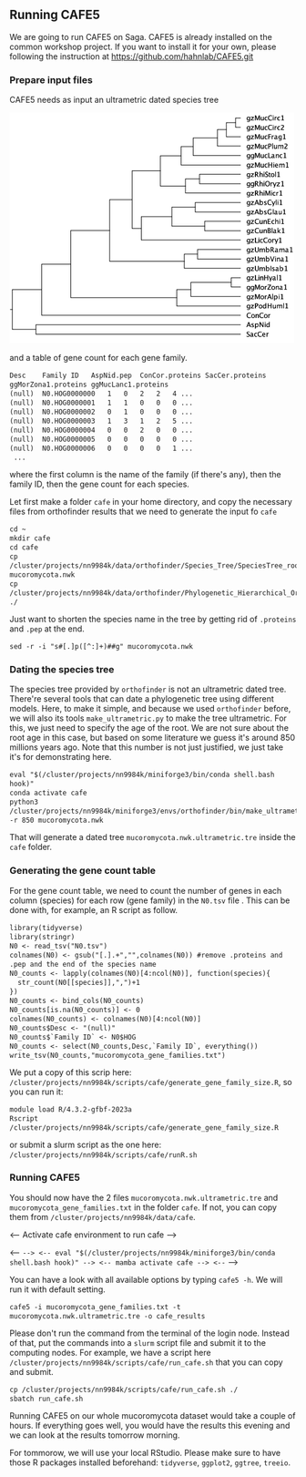 ## Running CAFE5

We are going to run CAFE5 on Saga. CAFE5 is already installed on the common workshop project. If you want to install it for your own, please following the instruction at https://github.com/hahnlab/CAFE5.git


### Prepare input files 

CAFE5 needs as input an ultrametric dated species tree

<img src="species_tree.png" width="500"/> 

and a table of gene count for each gene family.

```
Desc	Family ID	AspNid.pep	ConCor.proteins	SacCer.proteins	ggMorZona1.proteins	ggMucLanc1.proteins
(null)	N0.HOG0000000	1	0	2	2	4 ...
(null)	N0.HOG0000001	1	1	0	0	0 ...
(null)	N0.HOG0000002	0	1	0	0	0 ...
(null)	N0.HOG0000003	1	3	1	2	5 ...
(null)	N0.HOG0000004	0	0	2	0	0 ...
(null)	N0.HOG0000005	0	0	0	0	0 ...
(null)	N0.HOG0000006	0	0	0	0	1 ...
 ...
```

where the first column is the name of the family (if there's any), then the family ID, then the gene
count for each species.

Let first make a folder `cafe` in your home directory, and copy the necessary files from orthofinder results that
we need to generate the input fo `cafe`

```
cd ~
mkdir cafe
cd cafe
cp /cluster/projects/nn9984k/data/orthofinder/Species_Tree/SpeciesTree_rooted_node_labels.txt mucoromycota.nwk
cp /cluster/projects/nn9984k/data/orthofinder/Phylogenetic_Hierarchical_Orthogroups/N0.tsv ./
```

Just want to shorten the species name in the tree by getting rid of `.proteins` and `.pep` at the end.

```
sed -r -i "s#[.]p([^:]+)##g" mucoromycota.nwk 
```

### Dating the species tree

The species tree provided by `orthofinder` is not an ultrametric dated tree. There're several tools that can date a phylogenetic tree using different models. Here, to make it simple, and because we used `orthofinder` before, we will also its tools `make_ultrametric.py` 
to make the tree ultrametric. For this, we just need to specify the age of the root. We are not 
sure about the root age in this case, but based on some literature we guess it's around 850 millions years ago.
Note that this number is not just justified, we just take it's for demonstrating here. 

```
eval "$(/cluster/projects/nn9984k/miniforge3/bin/conda shell.bash hook)" 
conda activate cafe
python3 /cluster/projects/nn9984k/miniforge3/envs/orthofinder/bin/make_ultrametric.py -r 850 mucoromycota.nwk
```

That will generate a dated tree `mucoromycota.nwk.ultrametric.tre` inside the `cafe` folder.


### Generating the gene count table

For the gene count table, we need to count the number of genes in each column (species) for each row (gene family) in the
`N0.tsv` file . This can be done with, for example, an R script as follow. 


```
library(tidyverse)
library(stringr)
N0 <- read_tsv("N0.tsv")
colnames(N0) <- gsub("[.].+","",colnames(N0)) #remove .proteins and .pep and the end of the species name
N0_counts <- lapply(colnames(N0)[4:ncol(N0)], function(species){
  str_count(N0[[species]],",")+1
})
N0_counts <- bind_cols(N0_counts)
N0_counts[is.na(N0_counts)] <- 0
colnames(N0_counts) <- colnames(N0)[4:ncol(N0)]
N0_counts$Desc <- "(null)"
N0_counts$`Family ID` <- N0$HOG  
N0_counts <- select(N0_counts,Desc,`Family ID`, everything())
write_tsv(N0_counts,"mucoromycota_gene_families.txt")
```

We put a copy of this scrip here: `/cluster/projects/nn9984k/scripts/cafe/generate_gene_family_size.R`, so you can run it:

```
module load R/4.3.2-gfbf-2023a
Rscript /cluster/projects/nn9984k/scripts/cafe/generate_gene_family_size.R 
```

or submit a slurm script as the one here: `/cluster/projects/nn9984k/scripts/cafe/runR.sh`

### Running CAFE5

You should now have the 2 files `mucoromycota.nwk.ultrametric.tre` and `mucoromycota_gene_families.txt` in the folder `cafe`. If not, you can copy them from `/cluster/projects/nn9984k/data/cafe`.

<-- Activate cafe environment to run cafe -->

<-- ``` -->
<-- eval "$(/cluster/projects/nn9984k/miniforge3/bin/conda shell.bash hook)" -->
<-- mamba activate cafe -->
<-- ``` -->

You can have a look with all available options by typing `cafe5 -h`. We will run it with default setting.

```
cafe5 -i mucoromycota_gene_families.txt -t mucoromycota.nwk.ultrametric.tre -o cafe_results
```

Please don't run the command from the terminal of the login node. Instead of that, put the commands
into a `slurm` script file and submit it to the computing nodes. For example, we have a script here
`/cluster/projects/nn9984k/scripts/cafe/run_cafe.sh` that you can copy and submit.

```
cp /cluster/projects/nn9984k/scripts/cafe/run_cafe.sh ./
sbatch run_cafe.sh
```

Running CAFE5 on our whole mucoromycota dataset would take a couple of hours. If everything goes well, you would have the results this evening and we can look at the results tomorrow morning.

For tommorow, we will use your local RStudio. Please make sure to have those R packages installed beforehand: `tidyverse`, `ggplot2`, `ggtree`, `treeio`.
